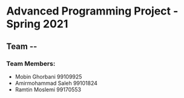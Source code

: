 # Advanced Programming Project - Spring 2021
## Team --

### Team Members:
- Mobin Ghorbani 99109925
- Amirmohammad Saleh 99101824
- Ramtin Moslemi 99170553
